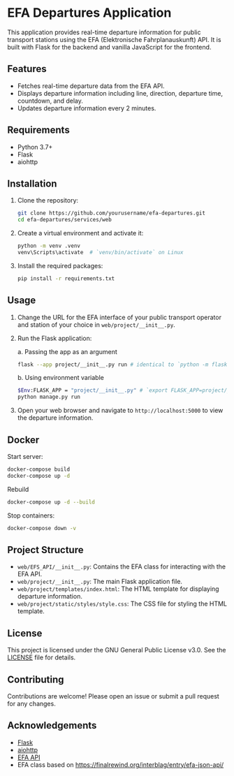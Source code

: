 # EFA Departures Application

This application provides real-time departure information for public transport stations using the EFA (Elektronische Fahrplanauskunft) API. It is built with Flask for the backend and vanilla JavaScript for the frontend.

## Features

- Fetches real-time departure data from the EFA API.
- Displays departure information including line, direction, departure time, countdown, and delay.
- Updates departure information every 2 minutes.

## Requirements

- Python 3.7+
- Flask
- aiohttp

## Installation

1. Clone the repository:
    ```bash
    git clone https://github.com/yourusername/efa-departures.git
    cd efa-departures/services/web
    ```

2. Create a virtual environment and activate it:
    ```bash
    python -m venv .venv
    venv\Scripts\activate  # `venv/bin/activate` on Linux
    ```

3. Install the required packages:
    ```bash
    pip install -r requirements.txt
    ```

## Usage

1. Change the URL for the EFA interface of your public transport operator and station of your choice in `web/project/__init__.py`.

2. Run the Flask application:

    a. Passing the app as an argument
    ```bash
    flask --app project/__init__.py run # identical to `python -m flask --app project/__init__.py run`
    ```
    b. Using environment variable
    ```bash
    $Env:FLASK_APP = "project/__init__.py" # `export FLASK_APP=project/__init__.py` on Linux
    python manage.py run
    ```

3. Open your web browser and navigate to `http://localhost:5000` to view the departure information.

## Docker

Start server:

 ```bash
docker-compose build
docker-compose up -d 
```

Rebuild
```bash
docker-compose up -d --build
```

Stop containers:
```bash
docker-compose down -v
```

## Project Structure

- `web/EFS_API/__init__.py`: Contains the EFA class for interacting with the EFA API.
- `web/project/__init__.py`: The main Flask application file.
- `web/project/templates/index.html`: The HTML template for displaying departure information.
- `web/project/static/styles/style.css`: The CSS file for styling the HTML template.

## License

This project is licensed under the GNU General Public License v3.0. See the [LICENSE](LICENSE) file for details.

## Contributing

Contributions are welcome! Please open an issue or submit a pull request for any changes.

## Acknowledgements

- [Flask](https://flask.palletsprojects.com/)
- [aiohttp](https://docs.aiohttp.org/)
- [EFA API](https://www.efa.de/)
- EFA class based on https://finalrewind.org/interblag/entry/efa-json-api/
